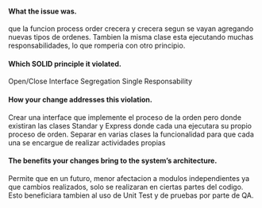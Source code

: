 #### What the issue was.

que la funcion process order crecera y crecera segun se vayan agregando nuevas tipos de ordenes.
Tambien la misma clase esta ejecutando muchas responsabilidades, lo que romperia con otro principio.

#### Which SOLID principle it violated.

Open/Close
Interface Segregation
Single Responsability

#### How your change addresses this violation.

Crear una interface que implemente el proceso de la orden pero donde existiran las clases Standar y Express donde cada una ejecutara su propio proceso de orden.
Separar en varias clases la funcionalidad para que cada una se encargue de realizar actividades propias

#### The benefits your changes bring to the system’s architecture.

Permite que en un futuro, menor afectacion a modulos independientes ya que cambios realizados, solo se realizaran en ciertas partes del codigo. Esto beneficiara tambien al uso de Unit Test y de pruebas por parte de QA.
